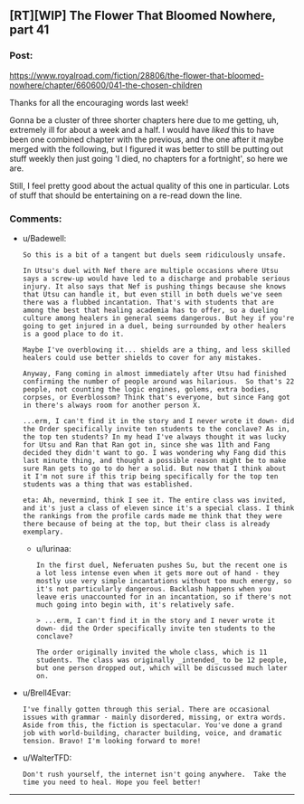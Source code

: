 ## [RT][WIP] The Flower That Bloomed Nowhere, part 41

### Post:

https://www.royalroad.com/fiction/28806/the-flower-that-bloomed-nowhere/chapter/660600/041-the-chosen-children

Thanks for all the encouraging words last week!

Gonna be a cluster of three shorter chapters here due to me getting, uh, extremely ill for about a week and a half. I would have _liked_ this to have been one combined chapter with the previous, and the one after it maybe merged with the following, but I figured it was better to still be putting out stuff weekly then just going 'I died, no chapters for a fortnight', so here we are.

Still, I feel pretty good about the actual quality of this one in particular. Lots of stuff that should be entertaining on a re-read down the line.

### Comments:

- u/Badewell:
  ```
  So this is a bit of a tangent but duels seem ridiculously unsafe.

  In Utsu's duel with Nef there are multiple occasions where Utsu says a screw-up would have led to a discharge and probable serious injury. It also says that Nef is pushing things because she knows that Utsu can handle it, but even still in both duels we've seen there was a flubbed incantation. That's with students that are among the best that healing academia has to offer, so a dueling culture among healers in general seems dangerous. But hey if you're going to get injured in a duel, being surrounded by other healers is a good place to do it.

  Maybe I've overblowing it... shields are a thing, and less skilled healers could use better shields to cover for any mistakes.

  Anyway, Fang coming in almost immediately after Utsu had finished confirming the number of people around was hilarious.  So that's 22 people, not counting the logic engines, golems, extra bodies, corpses, or Everblossom? Think that's everyone, but since Fang got in there's always room for another person X.

  ...erm, I can't find it in the story and I never wrote it down- did the Order specifically invite ten students to the conclave? As in, the top ten students? In my head I've always thought it was lucky for Utsu and Ran that Ran got in, since she was 11th and Fang decided they didn't want to go. I was wondering why Fang did this last minute thing, and thought a possible reason might be to make sure Ran gets to go to do her a solid. But now that I think about it I'm not sure if this trip being specifically for the top ten students was a thing that was established.

  eta: Ah, nevermind, think I see it. The entire class was invited, and it's just a class of eleven since it's a special class. I think the rankings from the profile cards made me think that they were there because of being at the top, but their class is already exemplary.
  ```

  - u/lurinaa:
    ```
    In the first duel, Neferuaten pushes Su, but the recent one is a lot less intense even when it gets more out of hand - they mostly use very simple incantations without too much energy, so it's not particularly dangerous. Backlash happens when you leave eris unaccounted for in an incantation, so if there's not much going into begin with, it's relatively safe.

    > ...erm, I can't find it in the story and I never wrote it down- did the Order specifically invite ten students to the conclave? 

    The order originally invited the whole class, which is 11 students. The class was originally _intended_ to be 12 people, but one person dropped out, which will be discussed much later on.
    ```

- u/Brell4Evar:
  ```
  I've finally gotten through this serial. There are occasional issues with grammar - mainly disordered, missing, or extra words. Aside from this, the fiction is spectacular. You've done a grand job with world-building, character building, voice, and dramatic tension. Bravo! I'm looking forward to more!
  ```

- u/WalterTFD:
  ```
  Don't rush yourself, the internet isn't going anywhere.  Take the time you need to heal. Hope you feel better!
  ```

---

